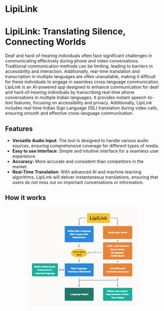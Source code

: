 # LipiLink
# LipiLink: Translating Silence, Connecting Worlds

Deaf and hard-of-hearing individuals often face significant challenges in communicating effectively during phone and video conversations. Traditional communication methods can be limiting, leading to barriers in accessibility and interaction. Additionally, real-time translation and transcription in multiple languages are often unavailable, making it difficult for these individuals to engage in seamless cross-language communication.
LipiLink is an AI-powered app designed to enhance communication for deaf and hard-of-hearing individuals by transcribing real-time phone conversations in multiple Indian languages. It provides instant speech-to-text features, focusing on accessibility and privacy. Additionally, LipiLink includes real-time Indian Sign Language (ISL) translation during video calls, ensuring smooth and effective cross-language communication.


## Features

- **Versatile Audio Input**: The tool is designed to handle various audio sources, ensuring comprehensive coverage for different types of media.
- **Easy to use Interface:** Simple and intuitive interface for a seamless user experience.
- **Accuracy:** More accurate and consistent than competitors in the market.
- **Real-Time Translation**: With advanced AI and machine learning algorithms, LipiLink will deliver instantaneous translations, ensuring that users do not miss out on important conversations or information.

## How it works

<p align="center">
  <img src="LipiLink.png" alt="LipiLinkWorkFlow" />
</p>
